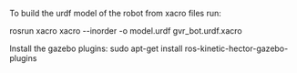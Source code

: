 To build the urdf model of the robot from xacro files run:

rosrun xacro xacro --inorder -o model.urdf gvr_bot.urdf.xacro

Install the gazebo plugins:
sudo apt-get install ros-kinetic-hector-gazebo-plugins 

